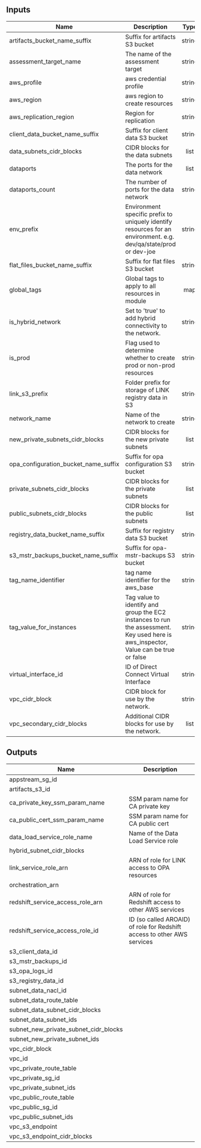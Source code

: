 ## Inputs

| Name | Description | Type | Default | Required |
|------|-------------|:----:|:-----:|:-----:|
| artifacts\_bucket\_name\_suffix | Suffix for artifacts S3 bucket | string | n/a | yes |
| assessment\_target\_name | The name of the assessment target | string | `"OPA"` | no |
| aws\_profile | aws credential profile | string | n/a | yes |
| aws\_region | aws region to create resources | string | n/a | yes |
| aws\_replication\_region | Region for replication | string | n/a | yes |
| client\_data\_bucket\_name\_suffix | Suffix for client data S3 bucket | string | n/a | yes |
| data\_subnets\_cidr\_blocks | CIDR blocks for the data subnets | list | n/a | yes |
| dataports | The ports for the data network | list | n/a | yes |
| dataports\_count | The number of ports for the data network | string | n/a | yes |
| env\_prefix | Environment specific prefix to uniquely identify resources for an environment. e.g. dev/qa/state/prod or dev-joe | string | n/a | yes |
| flat\_files\_bucket\_name\_suffix | Suffix for flat files S3 bucket | string | n/a | yes |
| global\_tags | Global tags to apply to all resources in module | map | `<map>` | no |
| is\_hybrid\_network | Set to 'true' to add hybrid connectivity to the network. | string | n/a | yes |
| is\_prod | Flag used to determine whether to create prod or non-prod resources | string | n/a | yes |
| link\_s3\_prefix | Folder prefix for storage of LINK registry data in S3 | string | `"link-data"` | no |
| network\_name | Name of the network to create | string | n/a | yes |
| new\_private\_subnets\_cidr\_blocks | CIDR blocks for the new private subnets | list | `<list>` | no |
| opa\_configuration\_bucket\_name\_suffix | Suffix for opa configuration S3 bucket | string | n/a | yes |
| private\_subnets\_cidr\_blocks | CIDR blocks for the private subnets | list | n/a | yes |
| public\_subnets\_cidr\_blocks | CIDR blocks for the public subnets | list | n/a | yes |
| registry\_data\_bucket\_name\_suffix | Suffix for registry data S3 bucket | string | n/a | yes |
| s3\_mstr\_backups\_bucket\_name\_suffix | Suffix for opa-mstr-backups S3 bucket | string | n/a | yes |
| tag\_name\_identifier | tag name identifier for the aws_base | string | n/a | yes |
| tag\_value\_for\_instances | Tag value to identify and group the EC2 instances to run the assessment. Key used here is aws_inspector, Value can be true or false | string | `"true"` | no |
| virtual\_interface\_id | ID of Direct Connect Virtual Interface | string | `""` | no |
| vpc\_cidr\_block | CIDR block for use by the network. | string | n/a | yes |
| vpc\_secondary\_cidr\_blocks | Additional CIDR blocks for use by the network. | list | `<list>` | no |

## Outputs

| Name | Description |
|------|-------------|
| appstream\_sg\_id |  |
| artifacts\_s3\_id |  |
| ca\_private\_key\_ssm\_param\_name | SSM param name for CA private key |
| ca\_public\_cert\_ssm\_param\_name | SSM param name for CA public cert |
| data\_load\_service\_role\_name | Name of the Data Load Service role |
| hybrid\_subnet\_cidr\_blocks |  |
| link\_service\_role\_arn | ARN of role for LINK access to OPA resources |
| orchestration\_arn |  |
| redshift\_service\_access\_role\_arn | ARN of role for Redshift access to other AWS services |
| redshift\_service\_access\_role\_id | ID (so called AROAID) of role for Redshift access to other AWS services |
| s3\_client\_data\_id |  |
| s3\_mstr\_backups\_id |  |
| s3\_opa\_logs\_id |  |
| s3\_registry\_data\_id |  |
| subnet\_data\_nacl\_id |  |
| subnet\_data\_route\_table |  |
| subnet\_data\_subnet\_cidr\_blocks |  |
| subnet\_data\_subnet\_ids |  |
| subnet\_new\_private\_subnet\_cidr\_blocks |  |
| subnet\_new\_private\_subnet\_ids |  |
| vpc\_cidr\_block |  |
| vpc\_id |  |
| vpc\_private\_route\_table |  |
| vpc\_private\_sg\_id |  |
| vpc\_private\_subnet\_ids |  |
| vpc\_public\_route\_table |  |
| vpc\_public\_sg\_id |  |
| vpc\_public\_subnet\_ids |  |
| vpc\_s3\_endpoint |  |
| vpc\_s3\_endpoint\_cidr\_blocks |  |

